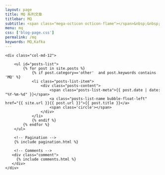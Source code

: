 ```yaml
---
layout: page
title: MQ 系列文章
titlebar: MQ
subtitle: <span class="mega-octicon octicon-flame"></span>&nbsp;&nbsp; MQ 系列教程
menu: mq
css: ['blog-page.css']
permalink: /mq
keywords: MQ,Kafka
---
```


<div class="row">

    <div class="col-md-12">

        <ul id="posts-list">
            {% for post in site.posts %}
                {% if post.category=='other'  and post.keywords contains 'MQ' %}
                <li class="posts-list-item">
                    <div class="posts-content">
                        <span class="posts-list-meta">{{ post.date | date: "%Y-%m-%d" }}</span>
                        <a class="posts-list-name bubble-float-left" href="{{ site.url }}{{ post.url }}">{{ post.title }}</a>
                        <span class='circle'></span>
                    </div>
                </li>
                {% endif %}
            {% endfor %}
        </ul>

        <!-- Pagination -->
        {% include pagination.html %}

        <!-- Comments -->
       <div class="comment">
         {% include comments.html %}
       </div>
    </div>

</div>
<script>
    $(document).ready(function(){

        // Enable bootstrap tooltip
        $("body").tooltip({ selector: '[data-toggle=tooltip]' });

    });
</script>
